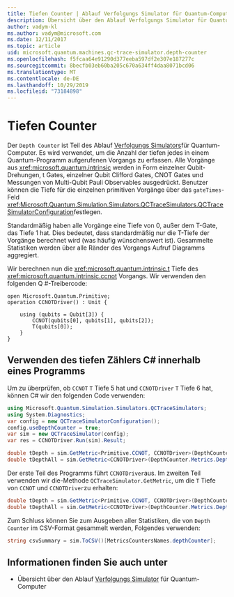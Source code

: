 ```yaml
---
title: Tiefen Counter | Ablauf Verfolgungs Simulator für Quantum-Computer | Microsoft-Dokumentation
description: Übersicht über den Ablauf Verfolgungs Simulator für Quantum-Computer
author: vadym-kl
ms.author: vadym@microsoft.com
ms.date: 12/11/2017
ms.topic: article
uid: microsoft.quantum.machines.qc-trace-simulator.depth-counter
ms.openlocfilehash: f5fcaa64e91290d377eeba597df2e307e187277c
ms.sourcegitcommit: 8becfb03eb60ba205c670a634ff4daa8071bcd06
ms.translationtype: MT
ms.contentlocale: de-DE
ms.lasthandoff: 10/29/2019
ms.locfileid: "73184898"
---
```

# <a name="depth-counter"></a>Tiefen Counter

Der `Depth Counter` ist Teil des Ablauf [Verfolgungs Simulators](xref:microsoft.quantum.machines.qc-trace-simulator.intro)für Quantum-Computer.
Es wird verwendet, um die Anzahl der tiefen jedes in einem Quantum-Programm aufgerufenen Vorgangs zu erfassen. Alle Vorgänge aus <xref:microsoft.quantum.intrinsic> werden in Form einzelner Qubit-Drehungen, t Gates, einzelner Qubit Clifford Gates, CNOT Gates und Messungen von Multi-Qubit Pauli Observables ausgedrückt. Benutzer können die Tiefe für die einzelnen primitiven Vorgänge über das `gateTimes`-Feld <xref:Microsoft.Quantum.Simulation.Simulators.QCTraceSimulators.QCTraceSimulatorConfiguration>festlegen.

Standardmäßig haben alle Vorgänge eine Tiefe von 0, außer dem T-Gate, das Tiefe 1 hat. Dies bedeutet, dass standardmäßig nur die T-Tiefe der Vorgänge berechnet wird (was häufig wünschenswert ist). Gesammelte Statistiken werden über alle Ränder des Vorgangs Aufruf Diagramms aggregiert. 

Wir berechnen nun die <xref:microsoft.quantum.intrinsic.t> Tiefe des <xref:microsoft.quantum.intrinsic.ccnot> Vorgangs. Wir verwenden den folgenden Q #-Treibercode: 

```qsharp
open Microsoft.Quantum.Primitive;
operation CCNOTDriver() : Unit {

    using (qubits = Qubit[3]) {
        CCNOT(qubits[0], qubits[1], qubits[2]);
        T(qubits[0]);
    }
}
```

## <a name="using-depth-counter-within-a-c-program"></a>Verwenden des tiefen Zählers C# innerhalb eines Programms

Um zu überprüfen, ob `CCNOT` `T` Tiefe 5 hat und `CCNOTDriver` `T` Tiefe 6 hat, können C# wir den folgenden Code verwenden:

```csharp 
using Microsoft.Quantum.Simulation.Simulators.QCTraceSimulators;
using System.Diagnostics;
var config = new QCTraceSimulatorConfiguration();
config.useDepthCounter = true;
var sim = new QCTraceSimulator(config);
var res = CCNOTDriver.Run(sim).Result;

double tDepth = sim.GetMetric<Primitive.CCNOT, CCNOTDriver>(DepthCounter.Metrics.Depth);
double tDepthAll = sim.GetMetric<CCNOTDriver>(DepthCounter.Metrics.Depth);
```

Der erste Teil des Programms führt `CCNOTDriver`aus. Im zweiten Teil verwenden wir die-Methode `QCTraceSimulator.GetMetric`, um die `T` Tiefe von `CCNOT` und `CCNOTDriver`zu erhalten: 

```csharp
double tDepth = sim.GetMetric<Primitive.CCNOT, CCNOTDriver>(DepthCounter.Metrics.Depth);
double tDepthAll = sim.GetMetric<CCNOTDriver>(DepthCounter.Metrics.Depth);
```

Zum Schluss können Sie zum Ausgeben aller Statistiken, die von `Depth Counter` im CSV-Format gesammelt werden, Folgendes verwenden:
```csharp
string csvSummary = sim.ToCSV()[MetricsCountersNames.depthCounter];
```

## <a name="see-also"></a>Informationen finden Sie auch unter ##

- Übersicht über den Ablauf [Verfolgungs Simulator](xref:microsoft.quantum.machines.qc-trace-simulator.intro) für Quantum-Computer
